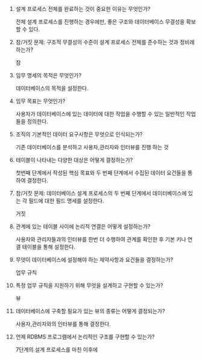 1. 설계 프로세스 전체를 완료하는 것이 중요한 이유는 무엇인가?

   전체 설계 프로세스를 진행하는 경우에만, 좋은 구조와 데이터베이스 무결성을 확보할 수 있다.

1. 참/거짓 문제: 구조적 무결성의 수준이 설계 프로세스 전체를 준수하는 것과 정비례하는가?

   참

1. 임무 명세의 목적은 무엇인가?

   데이터베이스의 목적을 설정한다.

1. 임무 목표는 무엇인가?

   사용자가 데이터베이스에 있는 데이터에 대한 작업을 수행할 수 있는 일반적인 작업들을 정의한다.  

1. 조직의 기본적인 데이터 요구사항은 무엇으로 인식되는가?

   기존 데이터베이스를 분석하고 사용자,관리자와 인터뷰를 진행 하는 것

1. 테이블이 나타내는 다양한 대상은 어떻게 결정하는가?

   첫번째 단계에서 작성된 핵심 목표와 두 번째 단계에서 수집된 데이터 요건들을 통하여 결정한다.

1. 참/거짓 문제: 데이터베이스 설계 프로세스의 두 번째 단계에서 데이터베이스에 있는 각 필드에 대한 필드 명세를 설정한다.

   거짓

1. 관계에 있는 테이블 사이에 논리적 연결은 어떻게 설정하는가?

   사용자와 관리자들과의 인터뷰를 한번 더 수행하여 관계를 확인한 후 기본 키나 연결 테이블을 통해 설정한다.

1. 무엇이 데이터베이스에 설정해야 하는 제약사항과 요건들을 결정하는가?

   업무 규칙

1. 특정 업무 규칙을 지원하기 위해 무엇을 설계하고 구현할 수 있는가?

   뷰

1. 데이터베이스에 구축할 필요가 있는 뷰의 종류는 어떻게 결정되는가?

   사용자,관리자와의 인터뷰를 통해 결정한다.

1. 언제 RDBMS 프로그램에서 논리적인 구조를 구현할 수 있는가?

   7단계의 설계 프로세스를 마친 이후에
